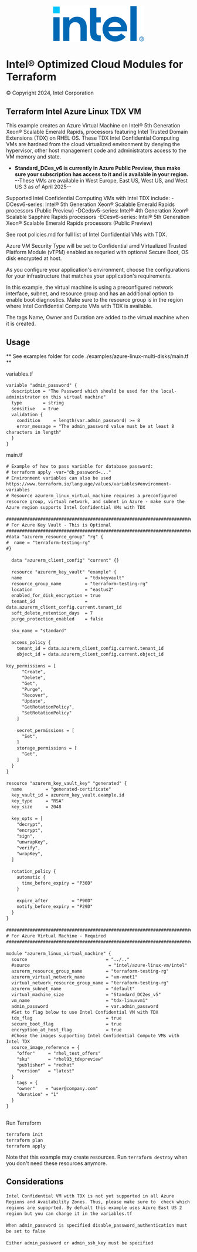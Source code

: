 
<p align="center">
   <img src="https://github.com/intel/terraform-intel-azure-linux-vm/blob/main/images/logo-classicblue-800px.png?raw=true" alt="Intel Logo" width="250"/>
</p>

# Intel® Optimized Cloud Modules for Terraform

© Copyright 2024, Intel Corporation

## Terraform Intel Azure Linux TDX VM
This example creates an Azure Virtual Machine on Intel® 5th Generation Xeon® Scalable Emerald Rapids, processors featuring Intel Trusted Domain Extensions (TDX) on RHEL OS. These TDX Intel Confidential Computing VMs are hardned from the cloud virtualized environment by denying the hypervisor, other host management code and administrators access to the VM memory and state. 

- **Standard_DCes_v6 is currently in Azure Public Preview, thus make sure your subscription has access to it and is available in your region.**
--These VMs are available in West Europe, East US, West US, and West US 3 as of April 2025--

Supported Intel Confidential Computing VMs with Intel TDX include:
-DCesv6-series: Intel® 5th Generation Xeon® Scalable Emerald Rapids processors (Public Preview)
-DCedsv5-series: Intel® 4th Generation Xeon® Scalable Sapphire Rapids processors
-ECesv6-series: Intel® 5th Generation Xeon® Scalable Emerald Rapids processors (Public Preview)

See root policies.md for full list of Intel Confidential VMs with TDX.

Azure VM Security Type will be set to Confidential amd Virtualized Trusted Platform Module (vTPM) enabled as requried with optional Secure Boot, OS disk encrypted at host.

As you configure your application's environment, choose the configurations for your infrastructure that matches your application's requirements. 

In this example, the virtual machine is using a preconfigured network interface, subnet, and resource group and has an additional option to enable boot diagnostics. Make sure to the resource group is in the region where Intel Confidential Compute VMs with TDX is available. 

The tags Name, Owner and Duration are added to the virtual machine when it is created.




## Usage

** See examples folder for code ./examples/azure-linux-multi-disks/main.tf **

variables.tf
```hcl
variable "admin_password" {
  description = "The Password which should be used for the local-administrator on this virtual machine"
  type        = string
  sensitive   = true
  validation {
    condition     = length(var.admin_password) >= 8
    error_message = "The admin_password value must be at least 8 characters in length"
  }
}
```

main.tf
```hcl
# Example of how to pass variable for database password:
# terraform apply -var="db_password=..."
# Environment variables can also be used https://www.terraform.io/language/values/variables#environment-variables
# Resource azurerm_linux_virtual_machine requires a preconfigured resource group, virtual network, and subnet in Azure - make sure the Azure region supports Intel Confidential VMs with TDX

################################################################################
# For Azure Key Vault - This is Optional
################################################################################
#data "azurerm_resource_group" "rg" {
#  name = "terraform-testing-rg"
#}

  data "azurerm_client_config" "current" {}

  resource "azurerm_key_vault" "example" {
  name                        = "tdxkeyvault"
  resource_group_name         = "terraform-testing-rg"
  location                    = "eastus2"
  enabled_for_disk_encryption = true
  tenant_id                   = data.azurerm_client_config.current.tenant_id
  soft_delete_retention_days  = 7
  purge_protection_enabled    = false

  sku_name = "standard"

  access_policy {
    tenant_id = data.azurerm_client_config.current.tenant_id
    object_id = data.azurerm_client_config.current.object_id

key_permissions = [
      "Create",
      "Delete",
      "Get",
      "Purge",
      "Recover",
      "Update",
      "GetRotationPolicy",
      "SetRotationPolicy"
    ]

    secret_permissions = [
      "Set",
    ]
    storage_permissions = [
      "Get",
    ]
  }
}

resource "azurerm_key_vault_key" "generated" {
  name         = "generated-certificate"
  key_vault_id = azurerm_key_vault.example.id
  key_type     = "RSA"
  key_size     = 2048

  key_opts = [
    "decrypt",
    "encrypt",
    "sign",
    "unwrapKey",
    "verify",
    "wrapKey",
  ]

  rotation_policy {
    automatic {
      time_before_expiry = "P30D"
    }

    expire_after         = "P90D"
    notify_before_expiry = "P29D"
  }
}

################################################################################
# For Azure Virtual Machine - Required
################################################################################

module "azurerm_linux_virtual_machine" {
  source                              = "../.."
  #source                              = "intel/azure-linux-vm/intel"
  azurerm_resource_group_name         = "terraform-testing-rg"
  azurerm_virtual_network_name        = "vm-vnet1"
  virtual_network_resource_group_name = "terraform-testing-rg"
  azurerm_subnet_name                 = "default"
  virtual_machine_size                = "Standard_DC2es_v5"
  vm_name                             = "tdx-linuxvm1"
  admin_password                      = var.admin_password
  #Set to flag below to use Intel Confidential VM with TDX
  tdx_flag                            = true
  secure_boot_flag                    = true
  encryption_at_host_flag             = true
  #Chose the images supporting Intel Confidential Compute VMs with Intel TDX
  source_image_reference = {
    "offer"     = "rhel_test_offers"
    "sku"       = "rhel93_tdxpreview"
    "publisher" = "redhat"
    "version"   = "latest"
  }
    tags = {
    "owner"    = "user@company.com"
    "duration" = "1"
  }
}   
  
```

Run Terraform

```hcl
terraform init  
terraform plan
terraform apply

```

Note that this example may create resources. Run `terraform destroy` when you don't need these resources anymore.

## Considerations  

```hcl
Intel Confidential VM with TDX is not yet supported in all Azure Regions and Availability Zones. Thus, please make sure to  check which regions are supoprted. By defualt this example uses Azure East US 2 region but you can change it in the variables.tf

When admin_password is specified disable_password_authentication must be set to false

Either admin_password or admin_ssh_key must be specified


```
